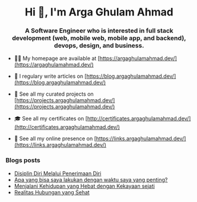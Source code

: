 <h1 align="center">Hi 👋, I'm Arga Ghulam Ahmad</h1>
<h3 align="center">A Software Engineer who is interested in full stack development (web, mobile web, mobile app, and backend), devops, design, and business.</h3>

- 👨‍💻 My homepage are available at [https://argaghulamahmad.dev/](https://argaghulamahmad.dev/)

- 📝 I regulary write articles on [https://blog.argaghulamahmad.dev/](https://blog.argaghulamahmad.dev/)

- 🚧 See all my curated projects on [https://projects.argaghulamahmad.dev/](https://projects.argaghulamahmad.dev/)

- 🎓 See all my certificates on [http://certificates.argaghulamahmad.dev/](http://certificates.argaghulamahmad.dev/)

- 🔗 See all my online presence on [https://links.argaghulamahmad.dev/](https://links.argaghulamahmad.dev/)

### Blogs posts
<!-- BLOG-POST-LIST:START -->
- [Disiplin Diri Melalui Penerimaan Diri](https://blog.argaghulamahmad.dev/2021/11/10/disiplin-diri-melalui-penerimaan-diri/)
- [Apa yang bisa saya lakukan dengan waktu saya yang penting?](https://blog.argaghulamahmad.dev/2021/11/10/apa-yang-bisa-saya-lakukan-dengan-waktu-saya-yang-penting/)
- [Menjalani Kehidupan yang Hebat dengan Kekayaan sejati](https://blog.argaghulamahmad.dev/2021/11/09/menjalani-kehidupan-yang-hebat-dengan-kekayaan-sejati/)
- [Realitas Hubungan yang Sehat](https://blog.argaghulamahmad.dev/2021/11/09/realitas-hubungan-yang-sehat/)
<!-- BLOG-POST-LIST:END -->
